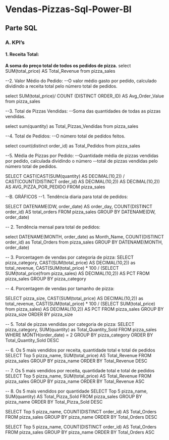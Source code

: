 # Vendas-Pizzas-Sql-Power-BI

## Parte SQL
### A. KPI’s
#### 1. Receita Total: 
**A soma do preço total de todos os pedidos de pizza.**
select 
SUM(total_price) AS Total_Revenue
from pizza_sales


--2. Valor Médio do Pedido:
--O valor médio gasto por pedido, calculado dividindo a receita total pelo número total de pedidos.

select 
SUM(total_price)/ COUNT (DISTINCT ORDER_ID) AS Avg_Order_Value
from pizza_sales

--3. Total de Pizzas Vendidas: 
--Soma das quantidades de todas as pizzas vendidas.

select 
sum(quantity) as Total_Pizzas_Vendidas
from pizza_sales

--4. Total de Pedidos:
--O número total de pedidos feitos.

select 
count(distinct order_id) as Total_Pedidos
from pizza_sales

--5. Média de Pizzas por Pedido: 
--Quantidade média de pizzas vendidas por pedido, calculada dividindo o número 
--total de pizzas vendidas pelo número total de pedidos.

SELECT CAST(CAST(SUM(quantity) AS DECIMAL(10,2)) / 
       CAST(COUNT(DISTINCT order_id) AS DECIMAL(10,2)) AS DECIMAL(10,2)) AS AVG_PIZZA_POR_PEDIDO
FROM pizza_sales



--B. GRÁFICOS
--1. Tendência diaria para total de pedidos:

SELECT DATENAME(DW, order_date) AS order_day,
COUNT(DISTINCT order_id) AS total_orders 
FROM pizza_sales
GROUP BY DATENAME(DW, order_date)

-- 2. Tendência mensal para total de pedidos:

select DATENAME(MONTH,
order_date) as Month_Name, 
COUNT(DISTINCT order_id) as Total_Orders
from pizza_sales
GROUP BY DATENAME(MONTH, order_date)

-- 3. Porcentagem de vendas por categoria de pizza:
SELECT pizza_category, 
CAST(SUM(total_price) AS DECIMAL(10,2)) as total_revenue,
CAST(SUM(total_price) * 100 / (SELECT SUM(total_price)from pizza_sales) AS DECIMAL(10,2)) AS PCT
FROM pizza_sales
GROUP BY pizza_category



-- 4. Porcentagem de vendas por tamanho de pizza:

SELECT pizza_size,
CAST(SUM(total_price) AS DECIMAL(10,2)) as total_revenue,
CAST(SUM(total_price) * 100 / (SELECT SUM(total_price) from pizza_sales) AS DECIMAL(10,2)) AS PCT
FROM pizza_sales
GROUP BY pizza_size
ORDER BY pizza_size



-- 5. Total de pizzas vendidas por categoria de pizza:
SELECT pizza_category,
SUM(quantity) as Total_Quantity_Sold
FROM pizza_sales
WHERE MONTH(order_date) = 2
GROUP BY pizza_category
ORDER BY Total_Quantity_Sold DESC

-- 6. Os 5 mais vendidos por receita, quantidade total e total de pedidos
SELECT Top 5 pizza_name, SUM(total_price) AS Total_Revenue
FROM pizza_sales
GROUP BY pizza_name
ORDER BY Total_Revenue DESC


-- 7. Os 5 mais vendidos por receita, quantidade total e total de pedidos
SELECT Top 5 pizza_name, SUM(total_price) AS Total_Revenue
FROM pizza_sales
GROUP BY pizza_name
ORDER BY Total_Revenue ASC

-- 8. Os 5 mais vendidos por quantidade
SELECT Top 5 pizza_name, SUM(quantity) AS Total_Pizza_Sold
FROM pizza_sales
GROUP BY pizza_name
ORDER BY Total_Pizza_Sold DESC

SELECT Top 5 pizza_name, COUNT(DISTINCT order_id) AS Total_Orders
FROM pizza_sales
GROUP BY pizza_name
ORDER BY Total_Orders DESC

SELECT Top 5 pizza_name, COUNT(DISTINCT order_id) AS Total_Orders
FROM pizza_sales
GROUP BY pizza_name
ORDER BY Total_Orders ASC

